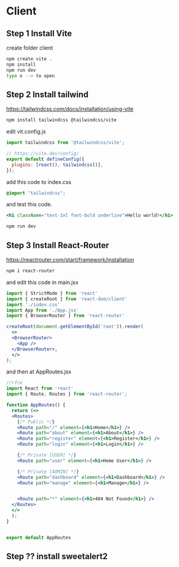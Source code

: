 # Client

## Step 1 Install Vite
create folder client
```bash
npm create vite .
npm install
npm run dev
type o --> to open
```

## Step 2 Install tailwind
https://tailwindcss.com/docs/installation/using-vite

```bash
npm install tailwindcss @tailwindcss/vite
```

edit vit.config.js
```js
import tailwindcss from '@tailwindcss/vite';

// https://vite.dev/config/
export default defineConfig({
  plugins: [react(), tailwindcss()],
});
```

add this code to index.css
```css
@import "tailwindcss";
```

and test this code.

```jsx
<h1 className="text-3xl font-bold underline">Hello world!</h1>
```

```bash
npm run dev
```

## Step 3 Install React-Router
https://reactrouter.com/start/framework/installation

```bash
npm i react-router
```

and edit this code in main.jsx
```jsx
import { StrictMode } from 'react'
import { createRoot } from 'react-dom/client'
import './index.css'
import App from './App.jsx'
import { BrowserRouter } from 'react-router'

createRoot(document.getElementById('root')).render(
  <>
  <BrowserRouter>
    <App />
  </BrowserRouter>,
  </>
);
```

and then at AppRoutes.jsx
```jsx
//rfce
import React from 'react'
import { Route, Routes } from 'react-router';

function AppRoutes() {
  return (<>
  <Routes>
    {/* Public */}
    <Route path="/" element={<h1>Home</h1>} />
    <Route path="about" element={<h1>About</h1>} />
    <Route path="register" element={<h1>Register</h1>} />
    <Route path="login" element={<h1>Login</h1>} />

    {/* Private [USER] */}
    <Route path="user" element={<h1>Home User</h1>} />

    {/* Private [ADMIN] */}
    <Route path="dashboard" element={<h1>Dashboard</h1>} />
    <Route path="manage" element={<h1>Manage</h1>} />


    <Route path="*" element={<h1>404 Not Found</h1>} />
  </Routes>
  </>
  );
}


export default AppRoutes
```

## Step ?? install sweetalert2
```
